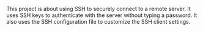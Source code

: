 This project is about using SSH to securely connect to a remote server. It uses SSH keys to authenticate with the server without typing a password. It also uses the SSH configuration file to customize the SSH client settings.
